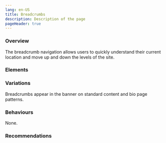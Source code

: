 ```yaml
---
lang: en-US
title: Breadcrumbs
description: Description of the page
pageHeader: true
---
```


### Overview
The breadcrumb navigation allows users to quickly understand their current location and move up and down the levels of the site.

### Elements
<PreviewImage :image="$withBase('/images/breadcrumbs.png')" :contents="[{ x: -1, y: 100, title: 'Home Icon', text: 'Breadcrumbs home icon' }, { x: 4, y: -100, title: 'Secondary page label', text: 'Breadcrumbs secondary page label' }, { x: 7.5, y: 100, title: 'Forward slash', text: 'Breadcrumbs forward slash' }, { x: 15, y: -100, title: 'Current page label', text: 'Breadcrumbs current page label' }]">
<template #code>
<CodeGroup>
  <CodeGroupItem title="HTML">

```html
  <nav aria-label="breadcrumb">
    <ol class="breadcrumb">
        <li class="breadcrumb-item"><a href="#" v-html="home"></a></li>
        <li class="breadcrumb-item"><a href="#">Breadcrumbs</a></li>
        <li class="breadcrumb-item active" aria-current="page">Breadcrumbs</li>
    </ol>
</nav>
```

  </CodeGroupItem>
</CodeGroup>
</template>
</PreviewImage>

### Variations
Breadcrumbs appear in the banner on standard content and bio page patterns.

### Behaviours
None.

### Recommendations